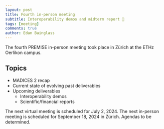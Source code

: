 ```yaml
---
layout: post
title: Fourth in-person meeting
subtitle: Interoperability demos and midterm report 📃
tags: [meeting]
comments: true
author: Edan Bainglass
---
```


The fourth PREMISE in-person meeting took place in Zürich at the ETHz Oerlikon campus.

## Topics

- MADICES 2 recap
- Current state of evolving past deliverables
- Upcoming deliverables
  - Interoperability demos
  - Scientific/financial reports

The next virtual meeting is scheduled for July 2, 2024. The next in-person meeting is scheduled for September 18, 2024 in Zürich. Agendas to be determined.
